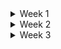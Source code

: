 <details>
<summary> Week 1 </summary>
<br>
 


# Python-Week-1
Work done during the first week of learning Python


**1. INTRODUCTION**
   
'jupyter notebook'
Command to open and run jupyter from the browser

Using VS Code as my IDE
To run a code on VS Code
-	Create a file
-	Write the code on VS Code
-	Open a new terminal
-	Navigate to the correct directory
-	Type Python with the file name 

Alteratively, using Jupyter
Creating a file, write code and run it from the browser
You can use same file and run it on VS Code


**2. GETTING STARTED**
   
**Variable**
-	 case sensitive and traditionally starts with a lower case.

  
**Types of variables**
- Integer – whole numbers (3)
- Floats –  decimal numbers (3.5)
- Complex numbers- used for mathematical calculation.
- Strings -  which are collections of characters (‘Sibabalwe’)
- Booleans - which are true or false values
- used to concatenate strings +




**Data Structures**
-	data structures allow for the storage of a list of values in a single variable.
   
**Types of Data Structures**

**List** 
- can contain any data type, including a list within a list. 
- The length of a list can be determined using the length function.

**Set** 
- similar to a list, except it only contains unique elements and is declared using curly braces.
- The order of elements in a set is not important, unlike in a list

**Tuple**
- similar to lists, except they cannot be modified once declared
- useful when you need to store large data into memory

**Dictionary**
- is a collection of key-value pairs, similar to a word and its definition in a book
- is declared using curly braces and accessed using keys



**Operators**
- instructions that perform operations on variables and values in Python

**Arithmetic Operator**
- used for mathematical calculaton

**Types of Arithmetic**

Addition +
- add two numbers together

Multiplication *
- multiplies two numbers together
- 
Exponent **
- which raises a number to a specified power
 
Division / 
  - returns a float even if the result is a whole number
    
Modulus % 
- provides the remainder after division
  
Concantenating + 
- works only on strings to combine them
  
Multiplication String * 
- can used to repeat a string a certain number of times. Works on 
  strings and numbers

**Comparison Operator** ( ==, >, >=, <, <=)
- compares two values and produces a boolean

**Logical Operator**
- "and" - returns true if both operands are true
- "or" - returns true if at least one operand is true
- "not" - negates the Boolean value it operates on

**Membership Operator**
- "in" and "not in" - used to check whether a value is present in a sequence or note



**Control Flow**
- if statement - it executes a block of code only if a condition is met 
- for loop - to iterate over a list 
- while loop - keeps looping until a certain condition is false


**Functions** 
- is like a machine that takes inputs and produces outputs

- how to define a function
def functionName (argument) 
 return value

 - other function does not have any return value but uses print to print to the console

**3. BASIC STARTER TYPES**

**INTS and FLOATS**
- Python automatically returns a float to accommodate non-whole numbers
- Adding a float to an int, multiplication or exponents will return a float

**Casting**
- conversion from one type to another
- doesnt round numbers, it just removes the decimal part eg 8.9 will be 8
- to round a float to an int you use the round function eg round(14/3) will be 5
- you can also round to the nearest decimal when calculating floats. eg. round(1.2 - 1.0, 2) will be 0.2


**Alternative Number Types**

**Integer** 
- passing a number as a strng it, the int class converts it to an integer

**Decimal** 
- better than the float if you will be dealing with money
- you will need to import the decimal class and the getcontect function
- the getcontext function hold a global setting for using the decimal class

**Booleans**
- integers are casted(converted) to booleans
- anything except 0 is true
- Boolean true is true
- empty strings is false
- 'false' is true as it is a string that is not empty
- Data structures can also be casted as booleans
- an empty list or dictionary is false

**Strings**

**Slicing**
- refers to taking a portion of a string and returning it using its index position

**Formating**
- formatting is string concatenating using the +
- using the f-string ( f'{expression}')

**Multi-line String**
- use tripple qoutes to create multiple lines '''
- escape using backslashes for each ending qoutes

**Byte**
- sequence of data
- a byte object that is 4 bytes long is byte(4)
- Each bytes has 8 bits
- byte objects start with a b


**4. BASIC DATA STRUCTURE**

**Lists**
**Lists Sclicing**
- slicing can be used to extract a range of values from a list or string
- range function can be used to produce longer lists
- negative values can be used to step back backward through the list
- slicng also has a step functionality, index position, the last number and the amount of 
   times you can step through a list [0:6:2]


**Modifying List**

- append() - to add an item to the end of a list eg 1,2,3,4 mylist.append(5)
- insert() - to insert an item at a specific position in the list eg insert value 10 at 
   position 3, myList.insert(3,10)
- remove() - removes an item from the list base on its value and not index. eg 
   myList.remove(5) will remove the value 5 and if 5 is not on the list, program will throw 
   an error
- pop() - removes the last item in the list
          in the while loop, it can remove the entire loop if the condition set is true 

**Sets**
- defined using curly braces
- also defined by passing iterable object in the constructor of the set class
- sets only contains unique values so it will remove any duplicates in the list
- does not contain an ordered list
- cannot access elements in a set using index or slicing
- can add on the set using add()
- can remove on the set using discard()

**Tuple**
- similar to lists but declared using round brackets
- cannot be modified
- can get an element using index
- take up less memory - good for when you have large amount of data to store

**Dictionary**
- a collection of key values pairs ordered and changeable
- no duplicates
- defined using curly braces
- to get a specific dictionary you call the dictionary with a key inside square braces
- to add a new key you can call the dictionary with the key in square braces and assigning 
  it a value
- to a update an existing value, call the dictionary with the existing key inside square 
  braces with a new value
- you can access the keys and values individually using .keys() and values() method 
  respectively

**List Cmprehension**
- has to do with the comprehensive listing of things
- similar syntax to that of a loop
- create a loop in one line while also returning a copy of the list being iterated over

- split() function allows you to split a sting based on a character or string.
- cleanWord() fuction allows you to replace characters in a string using the below functions
- replace() replaces a certain character
- lower() makes all first characters of a word a lower case


**Dictionaries and Comprehensions**
-


**5. Basic Control Flow**
if and else-

While loop
- to exit the loop and run the next code, you use the break statement
- continue -if you want to skip certain lines in the loop 

</details>

<details>
<summary> Week 2 </summary>
<br>


 **Functions**

- is like a machine that takes inputs and produces outputs

- how to define a function def functionName (argument) return value

- other function does not have any return value but uses print to print to the console

You can override on a function
![image](https://github.com/Siba182/Python-Course/assets/60964130/1a19f877-8642-4cdb-a044-b570788bd2c2)


*args
- they must come after the positional arguments
- The order of the first two arguments is important and cannot be changed
- after these mandatory arguments, the keyword arguments can be in any order
- only for positional argument


**kwargs (keyword arguments)
- use kwargs to handle keyword arguments
- stored as a dictionary as they have keys and values
- can be passsed in any order
  

**Variables and Scope**

**Locals**
- variable names that are only accessible locally within the function
- can be defined by any name within the function definition, and it will be available anywhere within that function
-  trying to reference a variable outside its scope will result in an error. 


**Globals**
- outside the function
- looks up the variable's data, it checks the local scope first and then the global scope.
- redefine a message in function one's local scope and print both the local and global values of the message


**Functions as Variables**
- variables and functions both have names and data associated with them
- for functions, this data includes information about required parameters and the lines of instruction to be executed
-  a function is represented as an object.



Viewing Function Data With  __code__

![image](https://github.com/Siba182/Python-Course/assets/60964130/3dcb7117-6402-4507-bc1f-be4b53cdf604)


**Static and Instance Methods**
![image](https://github.com/Siba182/Python-Course/assets/60964130/d3045471-37dc-4bda-afe1-d67c6db9975b)


- the cleanText() is a static method because it does not belong to any class instance
- addText() is an instance method that belongs to a an instance of the a class
- Static variables like replace puncs can also be added to control which punctuations get 
  replaced
- Use either the class name or the class instance to refer to static variables, but cannot be 
  done with instance methods


**Decorator**
- a special annotation or description for a function definition.


**Inheritance**
- it is possible for one class to inherit all the methods and attributes of another class
- The original class is referred to as the parent class, while the new class that extends it is 
   known as the child class
- This inheritance process happens automatically when the child class is created.
- you can overwrite a parent class if you wish to add or change a method
- you can also add new methods on child classes
- useful for when an existing class is used but needs a few changes or additions 



**Handling Errors and Exceptions**
- try block - lets you test a block of code for errors
- the except - lets you handle the error
- you can print out an error message if you dont want the specififc instance of the exception
  ![image](https://github.com/Siba182/Python-Course/assets/60964130/a26fe096-bcd0-4d8e-a60d-90d4ff927c8f)


**Finally**
- the finally block- lets you execute code regardless of the try and except blocks
- will execute even if error is raised from the try and block
- Even if no exception is raised at all, that still executes
- Often this is used when timing how long a function takes to execute

**Catching Exceptions by Type**
TypeError - will check if you are adding or doing calculations of the same type

- order of errors does not matter

**Custom Decorators**
- use a decorator with a @
- used to accept those various exceptions that this could throw

**Raising Exception**
- makes use of a custom decoratoe eg @handleException
- raise Exception()
- 


**Multithreading**
- is a way of achieving multitasking using threads 

**Multiprocessing**
- refers to the ability of a system to support more than one processor at the same time


**Writing and Reading Files
![image](https://github.com/Siba182/Python-Course/assets/60964130/2f322afa-34cd-4599-999c-8edd2a00c61d)


**Appending files**



</details>



<details>
<summary> Week 3 </summary>
<br>
 
</details>
